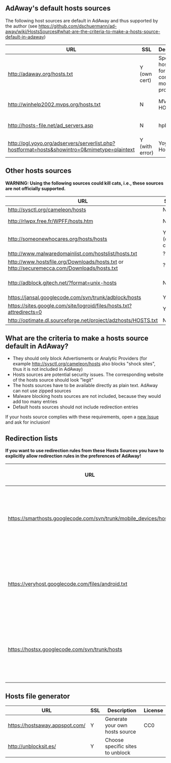 ## AdAway's default hosts sources

The following host sources are default in AdAway and thus supported by the author (see https://github.com/dschuermann/ad-away/wiki/HostsSources#what-are-the-criteria-to-make-a-hosts-source-default-in-adaway)

| URL     | SSL     | Description  | License |
| ------- | ------- | ------------ | ------- |
| http://adaway.org/hosts.txt | Y (own cert) | Special hosts file for AdAway containing mobile ad provider | CC Attribution 3.0 |
| http://winhelp2002.mvps.org/hosts.txt | N | MVPS HOSTS File | CC Attribution-NonCommercial-ShareAlike 3.0 |
| http://hosts-file.net/ad_servers.asp | N | hpHosts | Allowed AdAway project to use it as default |
| http://pgl.yoyo.org/adservers/serverlist.php?hostformat=hosts&showintro=0&mimetype=plaintext | Y (with error) | Yoyos Hosts file | Unknown |


## Other hosts sources

**WARNING: Using the following sources could kill cats, i.e., these sources are not officially supported.**

| URL     | SSL     | Description  | License |
| ------- | ------- | ------------ | ------- |
| http://sysctl.org/cameleon/hosts | N | Some false positives (audiogalaxy) | Unknown |
| http://rlwpx.free.fr/WPFF/hosts.htm | N | Different available hosts files. Available as zip or 7z | Unknown |
| http://someonewhocares.org/hosts/hosts | Y (own cert) | Includes not only ad servers | Include URL |
| http://www.malwaredomainlist.com/hostslist/hosts.txt | ? | Malware list | Unknown |
| http://www.hostsfile.org/Downloads/hosts.txt or http://securemecca.com/Downloads/hosts.txt | ? | | Unknown |
| http://adblock.gjtech.net/?format=unix-hosts | N | Common US ad servers and farms | CC Attribution 3.0 |
| https://jansal.googlecode.com/svn/trunk/adblock/hosts | Y | | Unknown |
| https://sites.google.com/site/logroid/files/hosts.txt?attredirects=0 | Y | Japanese blocklist | Unknown |
| http://optimate.dl.sourceforge.net/project/adzhosts/HOSTS.txt | N | http://sourceforge.net/projects/adzhosts/ | Unknown |

## What are the criteria to make a hosts source default in AdAway?

* They should only block Advertisments or Analytic Providers (for example http://sysctl.org/cameleon/hosts also blocks "shock sites", thus it is not included in AdAway)
* Hosts sources are potential security issues. The corresponding website of the hosts source should look "legit"
* The hosts sources have to be available directly as plain text. AdAway can not use zipped sources
* Malware blocking hosts sources are not included, because they would add too many entries
* Default hosts sources should not include redirection entries

If your hosts source complies with these requirements, open a [new Issue](https://github.com/dschuermann/ad-away/issues/new) and ask for inclusion!

## Redirection lists

**If you want to use redirection rules from these Hosts Sources you have to explicitly allow redirection rules in the preferences of AdAway!**

| URL     | SSL     | Description  | License | Default in AdAway |
| ------- | ------- | ------------ | ------- | ----------------- |
| https://smarthosts.googlecode.com/svn/trunk/mobile_devices/hosts | Y | Chinese hosts file to workaround blocked domains, Contains many redirection rules, not a blocklist | Unknown | N |
| https://veryhost.googlecode.com/files/android.txt | Y | Chinese hosts file to workaround blocked domains, Contains many redirection rules, not a blocklist | Unknown | N |
| https://hostsx.googlecode.com/svn/trunk/hosts | Y | Chinese hosts file to workaround blocked domains, Contains many redirection rules, also a blocklist | Unknown | N |

## Hosts file generator
| URL     | SSL     | Description  | License |
| ------- | ------- | ------------ | ------- |
| https://hostsaway.appspot.com/ | Y | Generate your own hosts source | CC0 |
| http://unblocksit.es/ | Y | Choose specific sites to unblock |  |